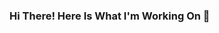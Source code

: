 ### Hi There! Here Is What I'm Working On 👋

<!--
**trantung1197/trantung1197** is a ✨ _special_ ✨ repository because its `README.md` (this file) appears on your GitHub profile.

Here are some ideas to get you started:

- 🔭 I’m currently working on ... Facebook
- 🌱 I’m currently learning ... Angular Dart
- 👯 I’m looking to collaborate on ... Angular Dart
- 🤔 I’m looking for help with ... Angular
- 💬 Ask me about ... Angular
- 📫 How to reach me: ... [Facebook] facebook.com/tran.97tung
- 😄 Pronouns: ... He/him
- ⚡ Fun fact: ... when tomorrow comes!
-->

